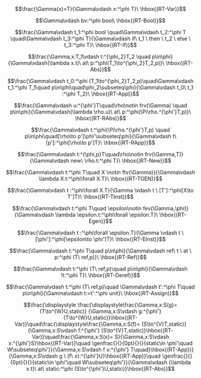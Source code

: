 ## 

$$\frac{\Gamma(x)=T}{\Gamma\vdash x:^\phi T}\ \hbox{(RT-Var)}$$

$$\Gamma\vdash bv:^\phi bool\ \hbox{(RT-Bool)}$$

$$\frac{\Gamma\vdash t_1:^\phi bool \quad\Gamma\vdash t_2:^\phi T \quad\Gamma\vdash t_3:^\phi T}{\Gamma\vdash if\ t_1 \ then \ t_2 \ else \ t_3:^\phi T}\ \hbox{(RT-If)}$$

$$\frac{\Gamma,x:T_1\vdash t:^{\phi_2}T_2 \quad p\in\phi}{\Gamma\vdash(\lambda x.t)\ at\ p:^\phi(T_1\to^{\phi_2}T_2,p)}\ \hbox{(RT-Abs)}$$

$$\frac{\Gamma\vdash t_0:^\phi  (T_1\to^{\phi_2}T_2,p)\quad\Gamma\vdash t_1:^\phi T_1\quad p\in\phi\quad\phi_2\subseteq\phi}{\Gamma\vdash t_0\ t_1 :^\phi T_2}\ \hbox{(RT-App)}$$

$$\frac{\Gamma\vdash u:^{\phi'}T\quad\rho\notin frv(\Gamma) \quad p\in\phi}{\Gamma\vdash(\lambda \rho.u)\ at\ p:^\phi(\Pi\rho.^{\phi'}T,p)}\ \hbox{(RT-RAbs)}$$

$$\frac{\Gamma\vdash t:^\phi(\Pi\rho.^{\phi'}T,p) \quad p\in\phi\quad[\rho\to p']\phi'\subseteq\phi}{\Gamma\vdash t\ [p']:^\phi[\rho\to p']T}\ \hbox{(RT-RApp)}$$

$$\frac{\Gamma\vdash t:^{\phi,p}T\quad\rho\notin frv(\Gamma,T)}{\Gamma\vdash new\ \rho.t:^\phi T}\ \hbox{(RT-New)}$$

$$\frac{\Gamma\vdash t:^\phi T\quad X \notin ftv(\Gamma)}{\Gamma\vdash \lambda X.t:^\phi\forall X.T}\ \hbox{(RT-TGEN)}$$

$$\frac{\Gamma\vdash t :^\phi\forall X.T}{\Gamma \vdash t \ [T']:^\phi[X\to T']T}\ \hbox{(RT-TInst)}$$

$$\frac{\Gamma\vdash t:^\phi T\quad \epsilon\notin fev(\Gamma,\phi)}{\Gamma\vdash \lambda \epsilon.t:^\phi\forall \epsilon.T}\ \hbox{(RT-Egen)}$$

$$\frac{\Gamma\vdash t :^\phi\forall \epsilon.T}{\Gamma \vdash t \ [\phi']:^\phi[\epsilon\to \phi']T}\ \hbox{(RT-EInst)}$$

$$\frac{\Gamma\vdash t:^\phi T\quad p\in\phi}{\Gamma\vdash ref\ t \ at \ p:^\phi (T\ ref,p)}\ \hbox{(RT-Ref)}$$

$$\frac{\Gamma\vdash t:^\phi (T\ ref,p)\quad p\in\phi}{\Gamma\vdash !t:^\phi T}\ \hbox{(RT-Deref)}$$

$$\frac{\Gamma\vdash t:^\phi (T\ ref,p)\quad \Gamma\vdash t':^\phi T\quad p\in\phi}{\Gamma\vdash t:=t':^\phi unit}\ \hbox{(RT-Assign)}$$

$$\frac{\displaystyle
\frac{\displaystyle\frac{\Gamma,x:S(g)= (T\to^{W}U,static)}
{\Gamma,x:S\vdash g:^{\phi'} (T\to^{W}U,static)}\hbox{(RT-Var)}\quad\frac{\displaystyle\frac{\Gamma,x:S(f)= (S\to^{V}T,static)}{\Gamma,x:S\vdash f:^{\phi'} (S\to^{V}T,static)}\hbox{(RT-Var)}\quad\frac{\Gamma,x:S(x)= S}{\Gamma,x:S\vdash x:^{\phi'}S}\hbox{(RT-Var)}\quad \genfrac{}{}{0pt}{}{}{static\in \phi'\quad W\subseteq\phi'}}{\Gamma,x:S\vdash f x:^{\phi'} T\quad}\hbox{(RT-App)}}
{\Gamma,x:S\vdash g \ (f\ x):^{\phi'}U}\hbox{(RT-App)}\quad \genfrac{}{}{0pt}{}{}{static\in \phi'\quad W\subseteq\phi'}}{\Gamma\vdash (\lambda x.t)\ at\ static:^\phi (S\to^{\phi'}U,static)}\hbox{(RT-Abs)}$$